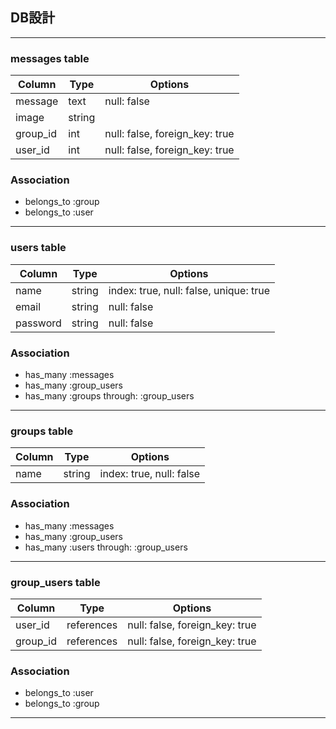 ## DB設計
***
### messages table

|Column|Type|Options|
|------|----|-------|
|message|text|null: false|
|image|string| |
|group_id|int|null: false, foreign_key: true|
|user_id|int|null: false, foreign_key: true|

### Association
- belongs_to :group
- belongs_to :user
***

### users table

|Column|Type|Options|
|------|----|-------|
|name|string|index: true, null: false, unique: true|
|email|string|null: false|
|password|string|null: false|

### Association
- has_many :messages
- has_many :group_users
- has_many :groups through: :group_users
***

### groups table

|Column|Type|Options|
|------|----|-------|
|name|string|index: true, null: false|

### Association
- has_many :messages
- has_many :group_users
- has_many :users through: :group_users
***

### group_users table

|Column|Type|Options|
|------|----|-------|
|user_id|references|null: false, foreign_key: true|
|group_id|references|null: false, foreign_key: true|

### Association
- belongs_to :user
- belongs_to :group
***
